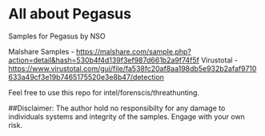 # All about Pegasus
Samples for Pegasus by NSO


Malshare Samples - https://malshare.com/sample.php?action=detail&hash=530b4f4d139f3ef987d661b2a9f74f5f
Virustotal - https://www.virustotal.com/gui/file/fa538fc20af8aa198db5e932b2afaf9710633a49cf3e19b7465175520e3e8b47/detection

Feel free to use this repo for intel/forenscis/threathunting.

##Disclaimer: The author hold no responsibilty for any damage to individuals systems and integrity of the samples. Engage with your own risk.
